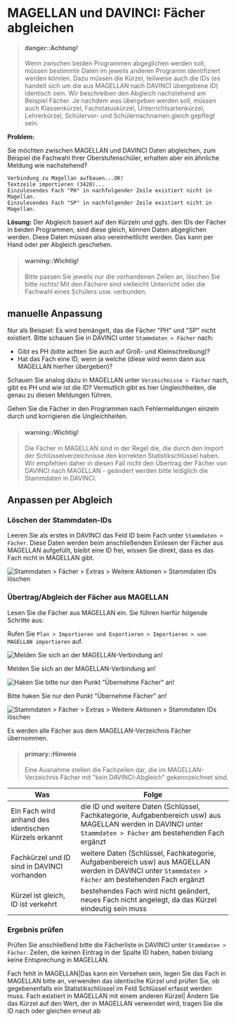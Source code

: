 # MAGELLAN und DAVINCI: Fächer abgleichen

> #### danger::Achtung!
>
> Wenn zwischen beiden Programmen abgeglichen werden soll, müssen bestimmte Daten im jeweils anderen Programm identifiziert werden können. Dazu müssen die Kürzel, teilweise auch die IDs (es handelt sich um die aus MAGELLAN nach DAVINCI übergebene ID) identisch sein. Wir beschreiben den Abgleich nachstehend am Beispiel Fächer. Je nachdem was übergeben werden soll, müssen auch Klassenkürzel, Fachstatuskürzel, Unterrichtsartenkürzel, Lehrerkürzel, Schülervor- und Schülernachnamen gleich gepflegt sein.

**Problem:**

Sie möchten zwischen MAGELLAN und DAVINCI Daten abgleichen, zum Beispiel die Fachwahl Ihrer Oberstufenschüler, erhalten aber ein ähnliche Meldung wie nachstehend? 

```
Verbindung zu Magellan aufbauen...OK!
Textzeile importieren (3428)...
Einzulesendes Fach "PH" in nachfolgender Zeile existiert nicht in Magellan.
Einzulesendes Fach "SP" in nachfolgender Zeile existiert nicht in Magellan.

```
**Lösung:**
Der Abgleich basiert auf den Kürzeln und ggfs. den IDs der Fächer in beiden Programmen, sind diese gleich, können Daten abgeglichen werden. Diese Daten müssen also vereinheitlicht werden. Das kann per Hand oder per Abgleich geschehen. 

> #### warning::Wichtig!
>
> Bitte passen Sie jeweils nur die vorhandenen Zeilen an, löschen Sie bitte nichts! Mit den Fächern sind vielleicht Unterricht oder die Fachwahl eines Schülers usw. verbunden. 

## manuelle Anpassung

Nur als Beispiel: Es wird bemängelt, das die Fächer "PH" und "SP" nicht existiert. Bitte schauen Sie in DAVINCI unter `Stammdaten > Fächer` nach:
* Gibt es PH (bitte achten Sie auch auf Groß- und Kleinschreibung)?
* Hat das Fach eine ID, wenn ja welche (diese wird wenn dann aus MAGELLAN hierher übergeben)?

Schauen Sie analog dazu in MAGELLAN unter `Verzeichnisse > Fächer` nach, gibt es PH und wie ist die ID?
Vermutlich gibt es hier Ungleichheiten, die genau zu diesen Meldungen führen.

Gehen Sie die Fächer in den Programmen nach Fehlermeldungen einzeln durch und korrigieren die Ungleichheiten.

> #### warning::Wichtig!
>
>  Die Fächer in MAGELLAN sind in der Regel die, die durch den Import der Schlüsselverzeichnisse den korrekten Statistikschlüssel haben. Wir empfehlen daher in diesen Fall nicht den Übertrag der Fächer von DAVINCI nach MAGELLAN - geändert werden bitte lediglich die Stammdaten in DAVINCI.

## Anpassen per Abgleich

### Löschen der Stammdaten-IDs

Leeren Sie als erstes in DAVINCI das Feld ID beim Fach unter `Stammdaten > Fächer`. Diese Daten werden beim anschließenden Einlesen der Fächer aus MAGELLAN aufgefüllt, bleibt eine ID frei, wissen Sie direkt, dass es das Fach nicht in MAGELLAN gibt.

![Stammdaten > Fächer > Extras > Weitere Aktionen > Stammdaten IDs löschen](/assets/images/abgleich.00.png)

### Übertrag/Abgleich der Fächer aus MAGELLAN

Lesen Sie die Fächer aus MAGELLAN ein. Sie führen hierfür folgende Schritte aus:

Rufen Sie `Plan > Importieren und Exportieren > Importieren > von MAGELLAN importieren` auf.


![Melden Sie sich an der MAGELLAN-Verbindung an!](/assets/images/abgleich.01.png)




Melden Sie sich an der MAGELLAN-Verbindung an!


![Haken Sie bitte nur den Punkt "Übernehme Fächer" an!](/assets/images/abgleich.02.png)

Bitte haken Sie nur den Punkt "Übernehme Fächer" an!

![Stammdaten > Fächer > Extras > Weitere Aktionen > Stammdaten IDs löschen](/assets/images/abgleich.03.png)

Es werden alle Fächer aus dem MAGELLAN-Verzeichnis Fächer übernommen. 

> #### primary::Hinweis
>
> Eine Ausnahme stellen die Fachzeilen dar, die im MAGELLAN-Verzeichnis Fächer mit "kein DAVINCI-Abgleich" gekennzeichnet sind.

Was|Folge
---|---
Ein Fach wird anhand des identischen Kürzels erkannt| die ID  und weitere Daten (Schlüssel, Fachkategorie, Aufgabenbereich usw) aus MAGELLAN werden in DAVINCI unter `Stammdaten > Fächer` am bestehenden Fach ergänzt
Fachkürzel und ID sind in DAVINCI vorhanden|weitere Daten (Schlüssel, Fachkategorie, Aufgabenbereich usw) aus MAGELLAN werden in DAVINCI unter `Stammdaten > Fächer` am bestehenden Fach ergänzt
Kürzel ist gleich, ID ist verkehrt| bestehendes Fach wird nicht geändert, neues Fach nicht angelegt, da das Kürzel eindeutig sein muss


### Ergebnis prüfen

Prüfen Sie anschließend bitte die Fächerliste in DAVINCI unter `Stammdaten > Fächer`. Zeilen, die keinen Eintrag in der Spalte ID haben, haben bislang keine Entsprechung in MAGELLAN. 

Fach fehlt in MAGELLAN|Das kann ein Versehen sein, legen Sie das Fach in MAGELLAN bitte an, verwenden das identische Kürzel und prüfen Sie, ob gegebenenfalls ein Statistikschlüssel im Feld Schlüssel erfasst werden muss.
Fach existiert in MAGELLAN mit einem anderen Kürzel| Ändern Sie das Kürzel auf den Wert, der in MAGELLAN verwendet wird, tragen Sie die ID nach oder gleichen erneut ab

